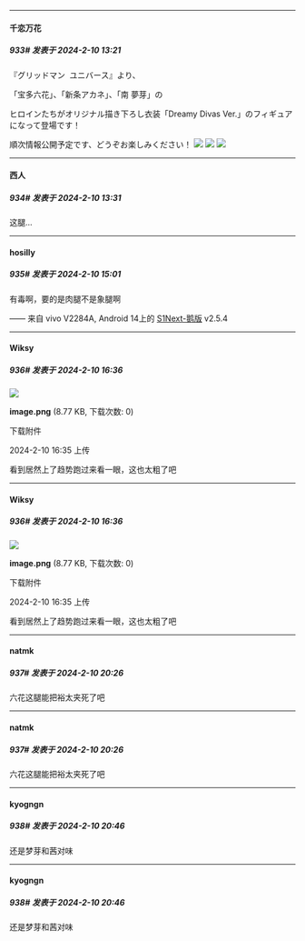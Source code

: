 
*****

####  千恋万花  
##### 933#       发表于 2024-2-10 13:21

『グリッドマン  ユニバース』より、

「宝多六花」、「新条アカネ」、「南 夢芽」の

ヒロインたちがオリジナル描き下ろし衣装「Dreamy Divas Ver.」のフィギュアになって登場です！

順次情報公開予定です、どうぞお楽しみください！
<img src="https://p.sda1.dev/15/e099509824e3855a449c1996f1a73cd1/Solarain_Toys-1756181062865277439-img1.jpg" referrerpolicy="no-referrer">
<img src="https://p.sda1.dev/15/a59cfb6bee5f8302c0b36990496d9b9e/Solarain_Toys-1756181062865277439-img3.jpg" referrerpolicy="no-referrer">
<img src="https://p.sda1.dev/15/93e6d4b4b55fd1c3f58aa930589f5e0f/Solarain_Toys-1756181062865277439-img4.jpg" referrerpolicy="no-referrer">

*****

####  西人  
##### 934#       发表于 2024-2-10 13:31

这腿…


*****

####  hosilly  
##### 935#       发表于 2024-2-10 15:01

有毒啊，要的是肉腿不是象腿啊

—— 来自 vivo V2284A, Android 14上的 [S1Next-鹅版](https://github.com/ykrank/S1-Next/releases) v2.5.4


*****

####  Wiksy  
##### 936#       发表于 2024-2-10 16:36

<img src="https://img.saraba1st.com/forum/202402/10/163556sduzsz5zresd5d35.png" referrerpolicy="no-referrer">

<strong>image.png</strong> (8.77 KB, 下载次数: 0)

下载附件

2024-2-10 16:35 上传

看到居然上了趋势跑过来看一眼，这也太粗了吧


*****

####  Wiksy  
##### 936#       发表于 2024-2-10 16:36

<img src="https://img.saraba1st.com/forum/202402/10/163556sduzsz5zresd5d35.png" referrerpolicy="no-referrer">

<strong>image.png</strong> (8.77 KB, 下载次数: 0)

下载附件

2024-2-10 16:35 上传

看到居然上了趋势跑过来看一眼，这也太粗了吧


*****

####  natmk  
##### 937#       发表于 2024-2-10 20:26

六花这腿能把裕太夹死了吧


*****

####  natmk  
##### 937#       发表于 2024-2-10 20:26

六花这腿能把裕太夹死了吧


*****

####  kyogngn  
##### 938#       发表于 2024-2-10 20:46

还是梦芽和茜对味


*****

####  kyogngn  
##### 938#       发表于 2024-2-10 20:46

还是梦芽和茜对味

